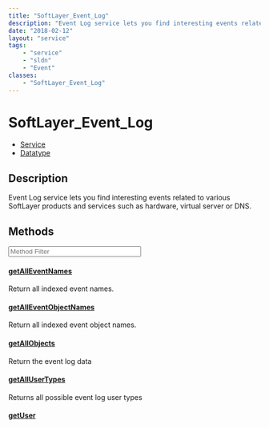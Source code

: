 ```yaml
---
title: "SoftLayer_Event_Log"
description: "Event Log service lets you find interesting events related to various SoftLayer products and services such as hardware,... "
date: "2018-02-12"
layout: "service"
tags:
    - "service"
    - "sldn"
    - "Event"
classes:
    - "SoftLayer_Event_Log"
---
```

# SoftLayer_Event_Log
<div id='service-datatype'>
    <ul id='sldn-reference-tabs'>
    <li id='service'> <a href='/reference/services/SoftLayer_Event_Log' >Service</a></li>    <li id='datatype'> <a href='/reference/datatypes/SoftLayer_Event_Log' >Datatype</a></li>
    </ul>
</div>

## Description


Event Log service lets you find interesting events related to various SoftLayer products and services such as hardware, virtual server or DNS. 



        
<div id="properties" class="content service-content">

## Methods

<div class="view-filters">
    <div class="clearfix">
        <div class="search-input-box">
            <input placeholder="Method Filter" onkeyup="titleSearch(inputId='edit-combine', divId='method-div', elementClass='method-row')" 
                type="text" id="edit-combine" value="" size="30" maxlength="128" class="form-text">
        </div>
    </div>
</div>

<div id="method-div">

<div class="method-row">

#### [getAllEventNames](/reference/services/SoftLayer_Event_Log/getAllEventNames)
Return all indexed event names.

</div>

<div class="method-row">

#### [getAllEventObjectNames](/reference/services/SoftLayer_Event_Log/getAllEventObjectNames)
Return all indexed event object names.

</div>

<div class="method-row">

#### [getAllObjects](/reference/services/SoftLayer_Event_Log/getAllObjects)
Return the event log data

</div>

<div class="method-row">

#### [getAllUserTypes](/reference/services/SoftLayer_Event_Log/getAllUserTypes)
Returns all possible event log user types

</div>

<div class="method-row">

#### [getUser](/reference/services/SoftLayer_Event_Log/getUser)


</div>
</div>

</div>

